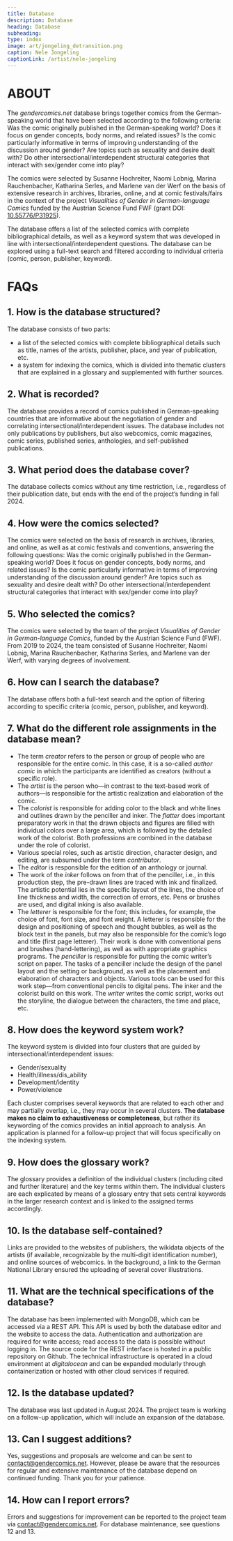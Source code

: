 ```yaml
---
title: Database
description: Database
heading: Database
subheading:
type: index
image: art/jongeling_detransition.png
caption: Nele Jongeling
captionLink: /artist/nele-jongeling
---
```


# ABOUT

The _gendercomics.net_ database brings together comics from the German-speaking world that have been selected according to the following criteria: Was the comic originally published in the German-speaking world? Does it focus on gender concepts, body norms, and related issues? Is the comic particularly informative in terms of improving understanding of the discussion around gender? Are topics such as sexuality and desire dealt with? Do other intersectional/interdependent structural categories that interact with sex/gender come into play?
 
The comics were selected by Susanne Hochreiter, Naomi Lobnig, Marina Rauchenbacher, Katharina Serles, and Marlene van der Werf on the basis of extensive research in archives, libraries, online, and at comic festivals/fairs in the context of the project _Visualities of Gender in German-language Comics_ funded by the Austrian Science Fund FWF (grant DOI: [10.55776/P31925](https://www.fwf.ac.at/forschungsradar/10.55776/P31925)). 
 
The database offers a list of the selected comics with complete bibliographical details, as well as a keyword system that was developed in line with intersectional/interdependent questions. The database can be explored using a full-text search and filtered according to individual criteria (comic, person, publisher, keyword).

# FAQs
 
## 1. How is the database structured? 
The database consists of two parts: 
- a list of the selected comics with complete bibliographical details such as title, names of the artists, publisher, place, and year of publication, etc.
- a system for indexing the comics, which is divided into thematic clusters that are explained in a glossary and supplemented with further sources.
 
## 2. What is recorded? 
The database provides a record of comics published in German-speaking countries that are informative about the negotiation of gender and correlating intersectional/interdependent issues. The database includes not only publications by publishers, but also webcomics, comic magazines, comic series, published series, anthologies, and self-published publications.  

## 3. What period does the database cover? 
The database collects comics without any time restriction, i.e., regardless of their publication date, but ends with the end of the project’s funding in fall 2024. 

## 4. How were the comics selected? 
The comics were selected on the basis of research in archives, libraries, and online, as well as at comic festivals and conventions, answering the following questions: Was the comic originally published in the German-speaking world? Does it focus on gender concepts, body norms, and related issues? Is the comic particularly informative in terms of improving understanding of the discussion around gender? Are topics such as sexuality and desire dealt with? Do other intersectional/interdependent structural categories that interact with sex/gender come into play?

## 5. Who selected the comics? 
The comics were selected by the team of the project _Visualities of Gender in German-language Comics_, funded by the Austrian Science Fund (FWF). From 2019 to 2024, the team consisted of Susanne Hochreiter, Naomi Lobnig, Marina Rauchenbacher, Katharina Serles, and Marlene van der Werf, with varying degrees of involvement. 

## 6. How can I search the database? 
The database offers both a full-text search and the option of filtering according to specific criteria (comic, person, publisher, and keyword). 

## 7. What do the different role assignments in the database mean?
- The term _creator_ refers to the person or group of people who are responsible for the entire comic. In this case, it is a so-called _author comic_ in which the participants are identified as creators (without a specific role). 
- The _artist_ is the person who—in contrast to the text-based work of authors—is responsible for the artistic realization and elaboration of the comic. 
- The _colorist_ is responsible for adding color to the black and white lines and outlines drawn by the penciller and inker. The _flatter_ does important preparatory work in that the drawn objects and figures are filled with individual colors over a large area, which is followed by the detailed work of the colorist. Both professions are combined in the database under the role of colorist.
- Various special roles, such as artistic direction, character design, and editing, are subsumed under the term _contributor_. 
- The _editor_ is responsible for the edition of an anthology or journal.
- The work of the _inker_ follows on from that of the penciller, i.e., in this production step, the pre-drawn lines are traced with ink and finalized. The artistic potential lies in the specific layout of the lines, the choice of line thickness and width, the correction of errors, etc. Pens or brushes are used, and digital inking is also available. 
- The _letterer_ is responsible for the font; this includes, for example, the choice of font, font size, and font weight. A letterer is responsible for the design and positioning of speech and thought bubbles, as well as the block text in the panels, but may also be responsible for the comic’s logo and title (first page letterer). Their work is done with conventional pens and brushes (hand-lettering), as well as with appropriate graphics programs. 
The _penciller_ is responsible for putting the comic writer’s script on paper. The tasks of a penciller include the design of the panel layout and the setting or background, as well as the placement and elaboration of characters and objects. Various tools can be used for this work step—from conventional pencils to digital pens. The inker and the colorist build on this work. 
The _writer_ writes the comic script, works out the storyline, the dialogue between the characters, the time and place, etc. 

## 8. How does the keyword system work? 
The keyword system is divided into four clusters that are guided by intersectional/interdependent issues: 
- Gender/sexuality
- Health/illness/dis_ability
- Development/identity
- Power/violence
  
Each cluster comprises several keywords that are related to each other and may partially overlap, i.e., they may occur in several clusters. **The database makes no claim to exhaustiveness or completeness**, but rather its keywording of the comics provides an initial approach to analysis. An application is planned for a follow-up project that will focus specifically on the indexing system. 

## 9. How does the glossary work? 
The glossary provides a definition of the individual clusters (including cited and further literature) and the key terms within them.
The individual clusters are each explicated by means of a glossary entry that sets central keywords in the larger research context and is linked to the assigned terms accordingly.  

## 10. Is the database self-contained?
Links are provided to the websites of publishers, the wikidata objects of the artists (if available, recognizable by the multi-digit identification number), and online sources of webcomics. In the background, a link to the German National Library ensured the uploading of several cover illustrations.

## 11. What are the technical specifications of the database? 
The database has been implemented with MongoDB, which can be accessed via a REST API. This API is used by both the database editor and the website to access the data. Authentication and authorization are required for write access; read access to the data is possible without logging in. The source code for the REST interface is hosted in a public repository on Github. The technical infrastructure is operated in a cloud environment at _digitalocean_ and can be expanded modularly through containerization or hosted with other cloud services if required.

## 12. Is the database updated? 
The database was last updated in August 2024. The project team is working on a follow-up application, which will include an expansion of the database. 

## 13. Can I suggest additions? 
Yes, suggestions and proposals are welcome and can be sent to [contact@gendercomics.net](contact@gendercomics.net). However, please be aware that the resources for regular and extensive maintenance of the database depend on continued funding. Thank you for your patience.

## 14. How can I report errors? 
Errors and suggestions for improvement can be reported to the project team via [contact@gendercomics.net](contact@gendercomics.net). For database maintenance, see questions 12 and 13.
